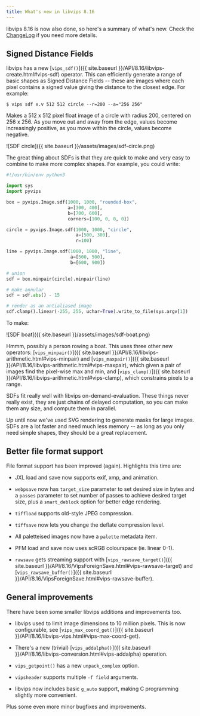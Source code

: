 ```yaml
---
title: What's new in libvips 8.16
---
```


libvips 8.16 is now also done, so here's a summary of what's new. Check the
[ChangeLog](https://github.com/libvips/libvips/blob/master/ChangeLog)
if you need more details.

## Signed Distance Fields

libvips has a new
[`vips_sdf()`]({{ site.baseurl }}/API/8.16/libvips-create.html#vips-sdf)
operator. This can efficiently generate a range of basic shapes as Signed
Distance Fields -- these are images where each pixel contains a signed value
giving the distance to the closest edge. For example:

```
$ vips sdf x.v 512 512 circle --r=200 --a="256 256"
```

Makes a 512 x 512 pixel float image of a circle with radius 200, centered
on 256 x 256. As you move out and away from the edge, values become
increasingly positive, as you move within the circle, values become negative.

![SDF circle]({{ site.baseurl }}/assets/images/sdf-circle.png)

The great thing about SDFs is that they are quick to make and very easy to
combine to make more complex shapes. For example, you could write:

```python
#!/usr/bin/env python3

import sys
import pyvips

box = pyvips.Image.sdf(1000, 1000, "rounded-box",
                       a=[300, 400],
                       b=[700, 600],
                       corners=[100, 0, 0, 0])

circle = pyvips.Image.sdf(1000, 1000, "circle",
                          a=[500, 300],
                          r=100)

line = pyvips.Image.sdf(1000, 1000, "line",
                        a=[500, 500],
                        b=[600, 900])

# union
sdf = box.minpair(circle).minpair(line)

# make annular
sdf = sdf.abs() - 15

# render as an antialiased image
sdf.clamp().linear(-255, 255, uchar=True).write_to_file(sys.argv[1])
```

To make:

![SDF boat]({{ site.baseurl }}/assets/images/sdf-boat.png)

Hmmm, possibly a person rowing a boat. This uses three
other new operators: [`vips_minpair()`]({{ site.baseurl
}}/API/8.16/libvips-arithmetic.html#vips-minpair) and [`vips_maxpair()`]({{
site.baseurl }}/API/8.16/libvips-arithmetic.html#vips-maxpair),
which given a pair of images find the
pixel-wise max and min, and [`vips_clamp()`]({{ site.baseurl
}}/API/8.16/libvips-arithmetic.html#vips-clamp), which constrains pixels
to a range.

SDFs fit really well with libvips on-demand-evaluation. These things
never really exist, they are just chains of delayed computation, so you can
make them any size, and compute them in parallel.

Up until now we've used SVG rendering to generate masks for large images.
SDFs are a lot faster and need much less memory -- as long as you only need
simple shapes, they should be a great replacement.

## Better file format support

File format support has been improved (again). Highlights this time are:

* JXL load and save now supports exif, xmp, and animation.

* `webpsave` now has `target_size` parameter to set desired size in bytes and a
  `passes` parameter to set number of passes to achieve desired target size,
  plus a `smart_deblock` option for better edge rendering.

* `tiffload` supports old-style JPEG compression.

* `tiffsave` now lets you change the deflate compression level.

* All paletteised images now have a `palette` metadata item.

* PFM load and save now uses scRGB colourspace (ie. linear 0-1).

* `rawsave` gets  streaming support with
  [`vips_rawsave_target()`]({{ site.baseurl
  }}/API/8.16/VipsForeignSave.html#vips-rawsave-target) and
  [`vips_rawsave_buffer()`]({{ site.baseurl
  }}/API/8.16/VipsForeignSave.html#vips-rawsave-buffer).

## General improvements

There have been some smaller libvips additions and improvements too.

* libvips used to limit image dimensions to 10 million pixels. This is now
  configurable, see [`vips_max_coord_get()`]({{ site.baseurl
  }}/API/8.16/libvips-vips.html#vips-max-coord-get).

* There's a new (trivial) [`vips_addalpha()`]({{ site.baseurl
  }}/API/8.16/libvips-conversion.html#vips-addalpha) operation.

* `vips_getpoint()` has a new `unpack_complex` option.

* `vipsheader` supports multiple `-f field` arguments.

* libvips now includes basic `g_auto` support, making C programming slightly
  more convenient.

Plus some even more minor bugfixes and improvements.
